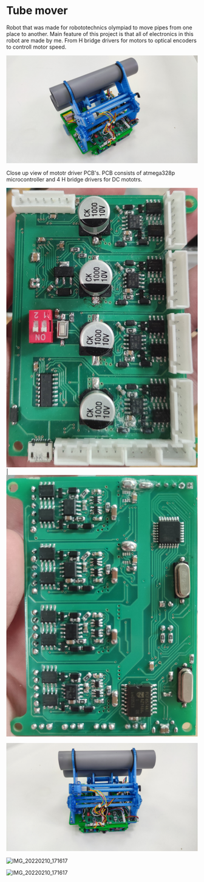 # Tube mover
Robot that was made for robototechnics olympiad to move pipes from one place to another. Main feature of this project is that all of electronics in this robot are made by me. From H bridge drivers for motors to optical encoders to controll motor speed.

![IMG_20220210_171617](https://github.com/Fyodorbezz/Tube_mover/blob/main/Images/IMG_20240812_180358.jpg)


Close up view of mototr driver PCB's. PCB consists of atmega328p microcontroller and 4 H bridge drivers for DC mototrs.

![IMG_20220210_171617](https://github.com/Fyodorbezz/Tube_mover/blob/main/Images/IMG_20240429_061352.jpg) | ![IMG_20220210_171617](https://github.com/Fyodorbezz/Tube_mover/blob/main/Images/IMG_20240429_062221.jpg)

![IMG_20220210_171617](https://github.com/Fyodorbezz/Tube_mover/blob/main/Images/IMG_20240812_180401.jpg)

![IMG_20220210_171617](https://github.com/Fyodorbezz/Tube_mover/blob/main/Images/IMG_20240812_180439.jpg)

![IMG_20220210_171617](https://github.com/Fyodorbezz/Tube_mover/blob/main/Images/IMG_20240812_180529.jpg)

